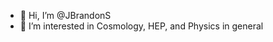 - 👋 Hi, I’m @JBrandonS
- 👀 I’m interested in Cosmology, HEP, and Physics in general

<!---
JBrandonS/JBrandonS is a ✨ special ✨ repository because its `README.md` (this file) appears on your GitHub profile.
You can click the Preview link to take a look at your changes.
--->
